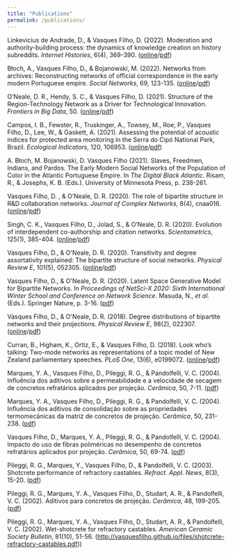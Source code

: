 ```yaml
---
title: "Publications"
permalink: /publications/
---
```


Linkevicius de Andrade, D., & Vasques Filho, D. (2022). Moderation and authority-building process: the dynamics of knowledge creation on history subreddits. *Internet Histories*, 6(4), 369-390. ([online](https://doi.org/10.1080/24701475.2022.2110564)/[pdf](http://vasquesfilho.github.io/files/moderation-and-authority.pdf))  

Błoch, A., Vasques Filho, D., & Bojanowski, M. (2022). Networks from archives: Reconstructing networks of official correspondence in the early modern Portuguese empire. *Social Networks*, 69, 123-135. ([online](https://doi.org/10.1016/j.socnet.2020.08.008)/[pdf](http://vasquesfilho.github.io/files/networks-from-archives.pdf))  

O’Neale, D. R., Hendy, S. C., & Vasques Filho, D. (2021). Structure of the Region-Technology Network as a Driver for Technological Innovation. *Frontiers in Big Data*, 50. ([online](https://doi.org/10.3389/fdata.2021.689310)/[pdf](http://vasquesfilho.github.io/files/region-technology.pdf))  

Campos, I. B., Fewster, R., Truskinger, A., Towsey, M., Roe, P., Vasques Filho, D., Lee, W., & Gaskett, A. (2021). Assessing the potential of acoustic indices for protected area monitoring in the Serra do Cipó National Park, Brazil. *Ecological Indicators*, 120, 106953. ([online](https://doi.org/10.1016/j.ecolind.2020.106953)/[pdf](http://vasquesfilho.github.io/files/acoustic-monitoring.pdf))  

A. Błoch, M. Bojanowski, D. Vasques Filho (2021). Slaves, Freedmen, Indians, and Pardos. The Early Modern Social Networks of the Population of Color in the Atlantic Portuguese Empire. In *The Digital Black Atlantic*. Risam, R., & Josephs, K. B. (Eds.). University of Minnesota Press, p. 238-261.  

Vasques Filho, D. , & O’Neale, D. R. (2020). The role of bipartite structure in R&D collaboration networks. *Journal of Complex Networks*, 8(4), cnaa016. ([online](https://doi.org/10.1093/comnet/cnaa016)/[pdf](http://vasquesfilho.github.io/files/bipartite-collaboration.pdf))  

Singh, C. K., Vasques Filho, D., Jolad, S., & O’Neale, D. R. (2020). Evolution of interdependent co-authorship and citation networks. *Scientometrics*, 125(1), 385-404. ([online](https://doi.org/10.1007/s11192-020-03616-0)/[pdf](http://vasquesfilho.github.io/files/evolution-interdependent.pdf))  

Vasques Filho, D., & O'Neale, D. R. (2020). Transitivity and degree assortativity explained: The bipartite structure of social networks. *Physical Review E*, 101(5), 052305. ([online](https://doi.org/10.1103/PhysRevE.101.052305)/[pdf](http://vasquesfilho.github.io/files/transitivity-assortativity.pdf))  

Vasques Filho, D., & O'Neale, D. R. (2020). Latent Space Generative Model for Bipartite Networks. In *Proceedings of NetSci-X 2020: Sixth International Winter School and Conference on Network Science*. Masuda, N., *et al.* (Eds.). Springer Nature, p. 3-16. ([pdf](http://vasquesfilho.github.io/files/bipartite-hyperbolic-model.pdf)) 

Vasques Filho, D., & O'Neale, D. R. (2018). Degree distributions of bipartite networks and their projections. *Physical Review E*, 98(2), 022307. ([online](https://doi.org/10.1103/PhysRevE.98.022307)/[pdf](http://vasquesfilho.github.io/files/degree-distributions.pdf))  

Curran, B., Higham, K., Ortiz, E., & Vasques Filho, D. (2018). Look who’s talking: Two-mode networks as representations of a topic model of New Zealand parliamentary speeches. *PLoS One*, 13(6), e0199072. ([online](https://doi.org/10.1371/journal.pone.0199072)/[pdf](http://vasquesfilho.github.io/files/look-whos-talking.pdf))  

Marques, Y. A., Vasques Filho, D., Pileggi, R. G., & Pandolfelli, V. C. (2004). Influência dos aditivos sobre a permeabilidade e a velocidade de secagem de concretos refratários aplicados por projeção. *Cerâmica*, 50, 7-11. ([pdf](http://vasquesfilho.github.io/files/influence-permeability.pdf))  

Marques, Y. A., Vasques Filho, D., Pileggi, R. G., & Pandolfelli, V. C. (2004). Influência dos aditivos de consolidação sobre as propriedades termomecânicas da matriz de concretos de projeção. *Cerâmica*, 50, 231-238. ([pdf](http://vasquesfilho.github.io/files/influence-thermomechanic.pdf))  

Vasques Filho, D., Marques, Y. A., Pileggi, R. G., & Pandolfelli, V. C. (2004). Impacto do uso de fibras poliméricas no desempenho de concretos refratários aplicados por projeção. *Cerâmica*, 50, 69-74. ([pdf](http://vasquesfilho.github.io/files/influence-fibers.pdf))  

Pileggi, R. G., Marques, Y., Vasques Filho, D., & Pandolfelli, V. C. (2003). Shotcrete performance of refractory castables. *Refract. Appl. News*, 8(3), 15-20. ([pdf](http://vasquesfilho.github.io/files/shotcrete-performance.pdf))  

Pileggi, R. G., Marques, Y. A., Vasques Filho, D., Studart, A. R., & Pandolfelli, V. C. (2002). Aditivos para concretos de projeção. *Cerâmica*, 48, 199-205. ([pdf](http://vasquesfilho.github.io/files/projection-additives.pdf))  

Pileggi, R. G., Marques, Y. A., Vasques Filho, D., Studart, A. R., & Pandolfelli, V. C. (2002). Wet-shotcrete for refractory castables. *American Ceramic Society Bulletin*, 81(10), 51-56. (http://vasquesfilho.github.io/files/shotcrete-refractory-castables.pdf))  
